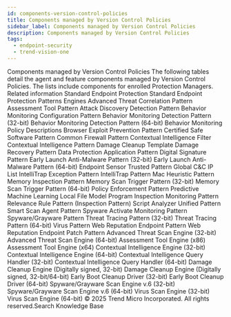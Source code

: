 ```yaml
---
id: components-version-control-policies
title: Components managed by Version Control Policies
sidebar_label: Components managed by Version Control Policies
description: Components managed by Version Control Policies
tags:
  - endpoint-security
  - trend-vision-one
---
```


 Components managed by Version Control Policies The following tables detail the agent and feature components managed by Version Control Policies. The lists include components for enrolled Protection Managers. Related information Standard Endpoint Protection Standard Endpoint Protection Patterns Engines Advanced Threat Correlation Pattern Assessment Tool Pattern Attack Discovery Detection Pattern Behavior Monitoring Configuration Pattern Behavior Monitoring Detection Pattern (32-bit) Behavior Monitoring Detection Pattern (64-bit) Behavior Monitoring Policy Descriptions Browser Exploit Prevention Pattern Certified Safe Software Pattern Common Firewall Pattern Contextual Intelligence Filter Contextual Intelligence Pattern Damage Cleanup Template Damage Recovery Pattern Data Protection Application Pattern Digital Signature Pattern Early Launch Anti-Malware Pattern (32-bit) Early Launch Anti-Malware Pattern (64-bit) Endpoint Sensor Trusted Pattern Global C&C IP List IntelliTrap Exception Pattern IntelliTrap Pattern Mac Heuristic Pattern Memory Inspection Pattern Memory Scan Trigger Pattern (32-bit) Memory Scan Trigger Pattern (64-bit) Policy Enforcement Pattern Predictive Machine Learning Local File Model Program Inspection Monitoring Pattern Relevance Rule Pattern (Inspection Pattern) Script Analyzer Unified Pattern Smart Scan Agent Pattern Spyware Activate Monitoring Pattern Spyware/Grayware Pattern Threat Tracing Pattern (32-bit) Threat Tracing Pattern (64-bit) Virus Pattern Web Reputation Endpoint Pattern Web Reputation Endpoint Patch Pattern Advanced Threat Scan Engine (32-bit) Advanced Threat Scan Engine (64-bit) Assessment Tool Engine (x86) Assessment Tool Engine (x64) Contextual Intelligence Engine (32-bit) Contextual Intelligence Engine (64-bit) Contextual Intelligence Query Handler (32-bit) Contextual Intelligence Query Handler (64-bit) Damage Cleanup Engine (Digitally signed, 32-bit) Damage Cleanup Engine (Digitally signed, 32-bit/64-bit) Early Boot Cleanup Driver (32-bit) Early Boot Cleanup Driver (64-bit) Spyware/Grayware Scan Engine v.6 (32-bit) Spyware/Grayware Scan Engine v.6 (64-bit) Virus Scan Engine (32-bit) Virus Scan Engine (64-bit) © 2025 Trend Micro Incorporated. All rights reserved.Search Knowledge Base